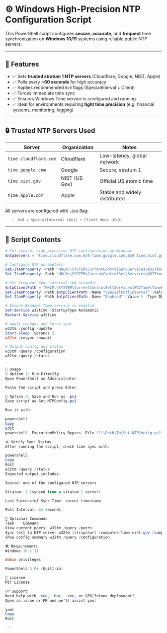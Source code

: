 # ⚙️ Windows High-Precision NTP Configuration Script

This PowerShell script configures **secure**, **accurate**, and **frequent** time synchronization on **Windows 10/11** systems using reliable public NTP servers.

---

## 🚀 Features

- ✅ Sets **trusted stratum 1 NTP servers** (Cloudflare, Google, NIST, Apple)
- ✅ Polls every **~60 seconds** for high accuracy
- ✅ Applies recommended `0x9` flags (SpecialInterval + Client)
- ✅ Forces immediate time sync
- ✅ Ensures Windows Time service is configured and running
- ✅ Ideal for environments requiring **tight time precision** (e.g. financial systems, monitoring, logging)

---

## 🔒 Trusted NTP Servers Used

| Server                | Organization    | Notes                           |
|-----------------------|-----------------|---------------------------------|
| `time.cloudflare.com` | Cloudflare      | Low-latency, global network     |
| `time.google.com`     | Google          | Secure, stratum 1               |
| `time.nist.gov`       | NIST (US Gov)   | Official US atomic time         |
| `time.apple.com`      | Apple           | Stable and widely distributed   |

All servers are configured with `,0x9` flag:  
> `0x9 = SpecialInterval (0x1) + Client Mode (0x8)`

---

## 📜 Script Contents

```powershell
# Set secure, high-precision NTP configuration on Windows
$ntpServers = "time.cloudflare.com,0x9 time.google.com,0x9 time.nist.gov,0x9 time.apple.com,0x9"

# Configure NTP parameters
Set-ItemProperty -Path "HKLM:\SYSTEM\CurrentControlSet\Services\W32Time\Parameters" -Name "NtpServer" -Value $ntpServers
Set-ItemProperty -Path "HKLM:\SYSTEM\CurrentControlSet\Services\W32Time\Parameters" -Name "Type" -Value "NTP"

# Set frequent sync interval (64 seconds)
$ntpClientPath = "HKLM:\SYSTEM\CurrentControlSet\Services\W32Time\TimeProviders\NtpClient"
Set-ItemProperty -Path $ntpClientPath -Name "SpecialPollInterval" -Value 64 -Type DWord
Set-ItemProperty -Path $ntpClientPath -Name "Enabled" -Value 1 -Type DWord

# Ensure Windows Time service is enabled
Set-Service w32time -StartupType Automatic
Restart-Service w32time

# Apply changes and force sync
w32tm /config /update
Start-Sleep -Seconds 3
w32tm /resync /nowait

# Output config and status
w32tm /query /configuration
w32tm /query /status


🧪 Usage
🖱️ Option 1: Run Directly
Open PowerShell as Administrator

Paste the script and press Enter

📁 Option 2: Save and Run as .ps1
Save script as Set-NTPConfig.ps1

Run it with:

powershell
Copy
Edit
powershell -ExecutionPolicy Bypass -File "C:\Path\To\Set-NTPConfig.ps1"

📊 Verify Sync Status
After running the script, check time sync with:

powershell
Copy
Edit
w32tm /query /status
Expected output includes:

Source: one of the configured NTP servers

Stratum: 2 (synced from a stratum 1 server)

Last Successful Sync Time: recent timestamp

Poll Interval: 64 seconds

📁 Optional Commands
Task	Command
View current peers	w32tm /query /peers
Sync test to NTP server	w32tm /stripchart /computer:time.nist.gov /samples:5 /dataonly
Show config summary	w32tm /query /configuration

🛠️ Requirements
Windows 10 / 11

Admin privileges

PowerShell 5.0+ (built-in)

📜 License
MIT License

🙋‍♂️ Support
Need help with .reg, .bat, .exe, or GPO/Intune deployment?
Open an issue or PR and we’ll assist you!

yaml
Copy
Edit

---
